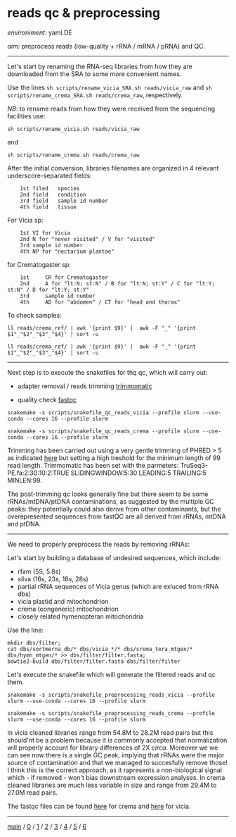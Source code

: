 # reads qc & preprocessing


*environiment:* yaml.DE


*aim:* preprocess reads (low-quality + rRNA / mRNA / pRNA) and QC.


---


Let's start by renaming the RNA-seq libraries from how they are downloaded from the SRA to some more convenient names.


Use the lines ```sh scripts/rename_vicia_SRA.sh reads/vicia_raw``` and ```sh scripts/rename_crema_SRA.sh reads/crema_raw```, respectively.


*NB*: to rename reads from how they were received from the sequencing facilities use:


```
sh scripts/rename_vicia.sh reads/vicia_raw
``` 


and 


```
sh scripts/rename_crema.sh reads/crema_raw
```


After the initial conversion, libraries filenames are organized in 4 relevant underscore-separated fields:

        1st filed	species
        2nd field	condition
        3rd field	sample id number
        4th field	tissue


For Vicia sp:

        1st	VI for Vicia
        2nd	N for "never visited" / V for "visited"
        3rd	sample id number
        4th	NP for "nectarium plantae"


for Crematogaster sp:

        1st     CR for Crematogaster
        2nd     A for "lt:N; st:N" / B for "lt:N; st:Y" / C for "lt:Y; st:N" / D for "lt:Y; st:Y"
        3rd     sample id number
        4th     AD for "abdomen" / CT for "head and thorax"


To check samples:


```ll reads/crema_ref/ | awk '{print $9}' |  awk -F "_" '{print $1"_"$2"_"$3"_"$4}' | sort -u ```

```ll reads/crema_ref/ | awk '{print $9}' |  awk -F "_" '{print $1"_"$2"_"$3"_"$4}' | sort -u ```


---


Next step is to execute the snakefiles for thq qc, which will carry out:


- adapter removal / reads trimming [trimmomatic](http://www.usadellab.org/cms/?page=trimmomatic)


- quality check [fastqc](https://www.bioinformatics.babraham.ac.uk/projects/fastqc/)


```snakemake -s scripts/snakefile_qc_reads_vicia --profile slurm --use-conda --cores 16 --profile slurm```


```snakemake -s scripts/snakefile_qc_reads_crema --profile slurm --use-conda --cores 16 --profile slurm```


Trimming has been carried out using a very gentle trimming of PHRED > 5 as indicated [here](https://doi.org/10.3389/fgene.2014.00013) but
setting a high treshold for the minimum length of 99 read length. Trimmomatic has been set with the parmeters:
TruSeq3-PE.fa:2:30:10:2:TRUE SLIDINGWINDOW:5:30 LEADING:5 TRAILING:5 MINLEN:99.

The post-trimming qc looks generally fine but there seem to be some rRNAs/mtDNA/ptDNA contaminations, as suggested by the multiple GC peaks:
they potentially could also derive from other contaminants, but the overepresented sequences from fastQC are all derived from rRNAs, mtDNA and ptDNA.


---


We need to properly preprocess the reads by removing rRNAs:


Let's start by building a database of undesired sequences, which include:


- rfam (5S, 5.8s)
- silva (16s, 23s, 18s, 28s)
- partial rRNA sequences of Vicia genus (which are exluced from rRNA dbs)
- vicia plastid and mitochondrion
- crema (congeneric) mitochondrion
- closely related hymenopteran mitochondria


Use the line:


``` 
mkdir dbs/filter;
cat dbs/sortmerna_db/* dbs/vicia_*/* dbs/crema_tera_mtgen/* dbs/hymn_mtgen/* >> dbs/filter/filter.fasta; 
bowtie2-build dbs/filter/filter.fasta dbs/filter/filter
```


Let's execute the snakefile which will generate the filtered reads and qc them. 


```
snakemake -s scripts/snakefile_preprocessing_reads_vicia --profile slurm --use-conda --cores 16 --profile slurm
```


```
snakemake -s scripts/snakefile_preprocessing_reads_crema --profile slurm --use-conda --cores 16 --profile slurm
```


In vicia cleaned libraries range from 54.8M to 28.2M read pairs but this should'nt be a problem because it is commonly accepted that normalization will
properly account for library differences of 2X _circa_.
Moreover we we can see now there is a single GC peak, implying that rRNAs were the major source of contamination and that we managed to succesfully remove those!
I think this is the correct approach, as it rapresents a non-biological signal which - if removed - won't bias downstream expression analyses.
In crema cleaned libraries are much less variable in size and range from 29.4M to 27.0M read pairs. 


The fastqc files can be found [here](https://github.com/for-giobbe/PAINT/tree/main/reads/crema_ref) for crema 
and [here](https://github.com/for-giobbe/PAINT/tree/main/reads/vicia_ref) for vicia.


---


[main](https://github.com/for-giobbe/PAINT) /
[0](https://github.com/for-giobbe/PAINT/blob/main/markdowns/part_0.md) / 
[1](https://github.com/for-giobbe/PAINT/blob/main/markdowns/part_1.md) / 
[2](https://github.com/for-giobbe/PAINT/blob/main/markdowns/part_2.md) / 
[3](https://github.com/for-giobbe/PAINT/blob/main/markdowns/part_3.md) / 
[4](https://github.com/for-giobbe/PAINT/blob/main/markdowns/part_4.md) / 
[5](https://github.com/for-giobbe/PAINT/blob/main/markdowns/part_5.md) / 
[6](https://github.com/for-giobbe/PAINT/blob/main/markdowns/part_6.md)

